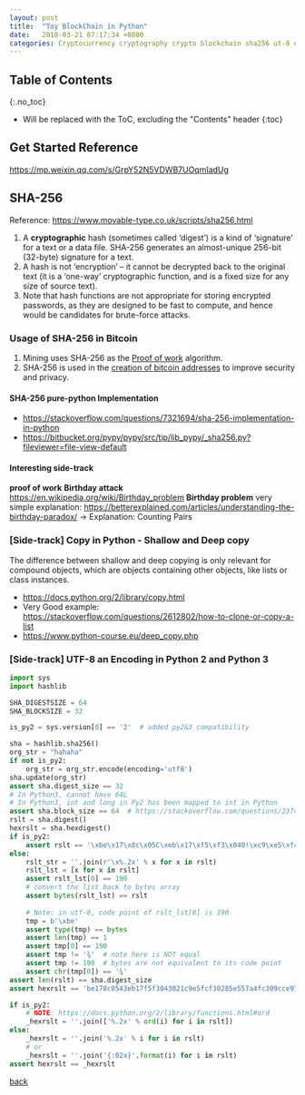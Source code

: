 ```yaml
---
layout: post
title:  "Toy BlockChain in Python"
date:   2018-03-21 07:17:34 +0800
categories: Cryptocurrency cryptography crypto blockchain sha256 ut-8 encoding python2&3
---
```


## Table of Contents

{:.no_toc}

* Will be replaced with the ToC, excluding the "Contents" header
{:toc}

## Get Started Reference

<https://mp.weixin.qq.com/s/GrpY52N5VDWB7UOqmIadUg>

## SHA-256

Reference: <https://www.movable-type.co.uk/scripts/sha256.html>

1. A **cryptographic** hash (sometimes called ‘digest’) is a kind of ‘signature’ for a text or a data file. SHA-256 generates an almost-unique 256-bit (32-byte) signature for a text.
2. A hash is not ‘encryption’ – it cannot be decrypted back to the original text (it is a ‘one-way’ cryptographic function, and is a fixed size for any size of source text).
3. Note that hash functions are not appropriate for storing encrypted passwords, as they are designed to be fast to compute, and hence would be candidates for brute-force attacks.


### Usage of SHA-256 in Bitcoin

1. Mining uses SHA-256 as the [Proof of work](<https://en.bitcoin.it/wiki/Proof_of_work>) algorithm.
2. SHA-256 is used in the [creation of bitcoin addresses](<https://en.bitcoin.it/wiki/Technical_background_of_version_1_Bitcoin_addresses#How_to_create_Bitcoin_Address>) to improve security and privacy.

#### SHA-256 pure-python Implementation

- <https://stackoverflow.com/questions/7321694/sha-256-implementation-in-python>
- <https://bitbucket.org/pypy/pypy/src/tip/lib_pypy/_sha256.py?fileviewer=file-view-default>

#### Interesting side-track

**proof of work**
**Birthday attack**
<https://en.wikipedia.org/wiki/Birthday_problem>
**Birthday problem** very simple explanation: <https://betterexplained.com/articles/understanding-the-birthday-paradox/> -> Explanation: Counting Pairs

### [Side-track] Copy in Python - Shallow and Deep copy

The difference between shallow and deep copying is only relevant for compound objects, which are objects containing other objects, like lists or class instances.

- <https://docs.python.org/2/library/copy.html>
- Very Good example: <https://stackoverflow.com/questions/2612802/how-to-clone-or-copy-a-list>
- <https://www.python-course.eu/deep_copy.php>

### [Side-track] UTF-8 an Encoding in Python 2 and Python 3

```python
import sys
import hashlib

SHA_DIGESTSIZE = 64
SHA_BLOCKSIZE = 32

is_py2 = sys.version[0] == '2'  # added py2&3 compatibility

sha = hashlib.sha256()
org_str = "hahaha"
if not is_py2:
    org_str = org_str.encode(encoding='utf8')
sha.update(org_str)
assert sha.digest_size == 32
# In Python3, cannot have 64L
# In Python3, int and long in Py2 has been mapped to int in Python
assert sha.block_size == 64  # https://stackoverflow.com/questions/23741762/why-does-python-add-an-l-on-the-end-of-the-result-of-large-exponents
rslt = sha.digest()
hexrslt = sha.hexdigest()
if is_py2:
    assert rslt == '\xbe\x17\x8c\x05C\xeb\x17\xf5\xf3\x040!\xc9\xe5\xfc\xf3\x02\x85\xe5W\xa4\xfc0\x9c\xce\x97\xff\x9c\xa6\x18)\x12'    
else:
    rslt_str = ''.join(r'\x%.2x' % x for x in rslt)
    rslt_lst = [x for x in rslt]
    assert rslt_lst[0] == 190
    # convert the list back to bytes array
    assert bytes(rslt_lst) == rslt
    
    # Note: in utf-8, code point of rslt_lst[0] is 190
    tmp = b'\xbe'
    assert type(tmp) == bytes
    assert len(tmp) == 1
    assert tmp[0] == 190
    assert tmp != '¾'  # note here is NOT equal
    assert tmp != 190  # bytes are not equivalent to its code point
    assert chr(tmp[0]) == '¾'
assert len(rslt) == sha.digest_size
assert hexrslt == 'be178c0543eb17f5f3043021c9e5fcf30285e557a4fc309cce97ff9ca6182912'

if is_py2:
    # NOTE: https://docs.python.org/2/library/functions.html#ord
    _hexrslt = ''.join(['%.2x' % ord(i) for i in rslt])
else:
    _hexrslt = ''.join('%.2x' % i for i in rslt)
    # or
    _hexrslt = ''.join('{:02x}'.format(i) for i in rslt)
assert hexrslt == _hexrslt
```




[back](../)